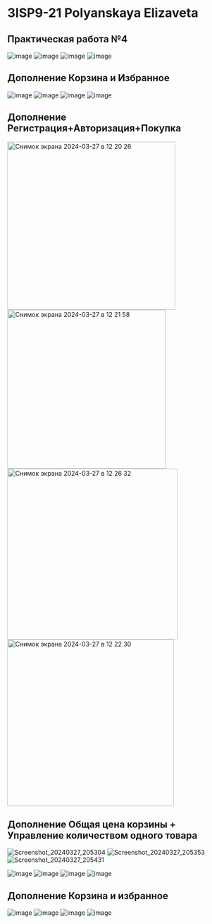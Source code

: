 # 3ISP9-21 Polyanskaya Elizaveta
## Практическая работа №4

![image](https://github.com/lifst4ke/russian_autoprom/assets/143878792/9369ade0-e896-41da-9f44-760412394fe8)
![image](https://github.com/lifst4ke/russian_autoprom/assets/143878792/8c4052b2-df0f-47e5-b02c-db4d6e17f50f)
![image](https://github.com/lifst4ke/russian_autoprom/assets/143878792/e15b3ca3-c2f8-46b4-9833-9ed39bbfe415)
![image](https://github.com/lifst4ke/russian_autoprom/assets/143878792/06411d39-21ce-4d1d-a466-9b31ceda130b)

## Дополнение Корзина и Избранное
![image](https://github.com/lifst4ke/russian_autoprom/assets/143878792/e454b9b0-baa5-4c79-a818-0a46f8af84c9)
![image](https://github.com/lifst4ke/russian_autoprom/assets/143878792/22191d7e-9a10-4e98-8338-1b8dc2912ca9)
![image](https://github.com/lifst4ke/russian_autoprom/assets/143878792/dd87aa1d-0434-4335-80df-128f381aea1f)
![image](https://github.com/lifst4ke/russian_autoprom/assets/143878792/8b861fe9-2753-490a-b62c-842f6fb48aa5)

## Дополнение Регистрация+Авторизация+Покупка
<img width="381" alt="Снимок экрана 2024-03-27 в 12 20 26" src="https://github.com/lifst4ke/russian_autoprom/assets/143878792/4f6ad244-b0a1-4112-bf72-51741ac31a42">
<img width="360" alt="Снимок экрана 2024-03-27 в 12 21 58" src="https://github.com/lifst4ke/russian_autoprom/assets/143878792/f15766b9-33f9-4554-87e6-e3811e6de960">
<img width="387" alt="Снимок экрана 2024-03-27 в 12 26 32" src="https://github.com/lifst4ke/russian_autoprom/assets/143878792/ee87d91a-6d79-4e8b-bd02-6b12f8c4ab02">
<img width="378" alt="Снимок экрана 2024-03-27 в 12 22 30" src="https://github.com/lifst4ke/russian_autoprom/assets/143878792/9422b6a1-8714-41af-ad25-85c7ff891d48">

## Дополнение Общая цена корзины + Управление количеством одного товара
![Screenshot_20240327_205304](https://github.com/lifst4ke/russian_autoprom/assets/143878792/ab65f377-301c-47bf-aed0-1c2e015f4ac6)
![Screenshot_20240327_205353](https://github.com/lifst4ke/russian_autoprom/assets/143878792/576e4d67-12f5-4538-ac16-e903047d7b53)
![Screenshot_20240327_205431](https://github.com/lifst4ke/russian_autoprom/assets/143878792/7f2f794a-c279-44a2-ae08-0f1e62892f93)

![image](https://github.com/Polyanskayarrrr/russian_autoprom1/assets/145163194/b6af7e1c-f5f4-4d13-8f47-17beba245d54)
![image](https://github.com/Polyanskayarrrr/russian_autoprom1/assets/145163194/3622e126-0b9b-49ea-90cc-08324391cd70)
![image](https://github.com/Polyanskayarrrr/russian_autoprom1/assets/145163194/95def4f0-b38e-4c71-9607-3909e317e04e)
![image](https://github.com/Polyanskayarrrr/russian_autoprom1/assets/145163194/1079ecfe-68c5-4927-abaa-24e7bbd5fca9)

## Дополнение Корзина и избранное
![image](https://github.com/Polyanskayarrrr/russian_autoprom/assets/145163194/e2a4f84a-fe42-417a-a7f3-60b711f01000)
![image](https://github.com/Polyanskayarrrr/russian_autoprom/assets/145163194/1909caca-20c2-42a9-b3fa-1b345d94e435)
![image](https://github.com/Polyanskayarrrr/russian_autoprom/assets/145163194/b16e78ca-9ac5-4839-bf5d-5989a3e37031)
![image](https://github.com/Polyanskayarrrr/russian_autoprom/assets/145163194/f9d1a778-3aff-4d28-8add-70138d85346b)

